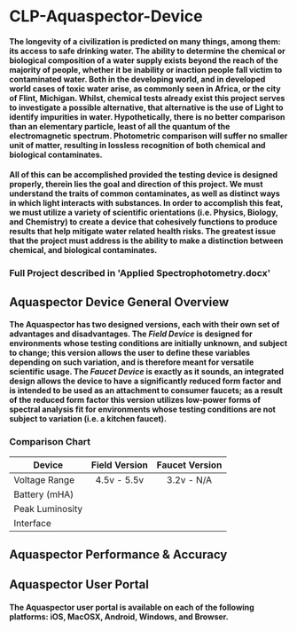# CLP-Aquaspector-Device
#### The longevity of a civilization is predicted on many things, among them: its access to safe drinking water. The ability to determine the chemical or biological composition of a water supply exists beyond the reach of the majority of people, whether it be inability or inaction people fall victim to contaminated water. Both in the developing world, and in developed world cases of toxic water arise, as commonly seen in Africa, or the city of Flint, Michigan. Whilst, chemical tests already exist this project serves to investigate a possible alternative, that alternative is the use of Light to identify impurities in water. Hypothetically, there is no better comparison than an elementary particle, least of all the quantum of the electromagnetic spectrum. Photometric comparison will suffer no smaller unit of matter, resulting in lossless recognition of both chemical and biological contaminates.

#### All of this can be accomplished provided the testing device is designed properly, therein lies the goal and direction of this project. We must understand the traits of common contaminates, as well as distinct ways in which light interacts with substances. In order to accomplish this feat, we must utilize a variety of scientific orientations (i.e. Physics, Biology, and Chemistry) to create a device that cohesively functions to produce results that help mitigate water related health risks. The greatest issue that the project must address is the ability to make a distinction between chemical, and biological contaminates.

### Full Project described in 'Applied Spectrophotometry.docx'

## Aquaspector Device General Overview
#### The Aquaspector has two designed versions, each with their own set of advantages and disadvantages. The *Field Device* is designed for environments whose testing conditions are initially unknown, and subject to change; this version allows the user to define these variables depending on such variation, and is therefore meant for versatile scientific usage. The *Faucet Device* is exactly as it sounds, an integrated design allows the device to have a significantly reduced form factor and is intended to be used as an attachment to consumer faucets; as a result of the reduced form factor this version utilizes low-power forms of spectral analysis fit for environments whose testing conditions are not subject to variation (i.e. a kitchen faucet).

### Comparison Chart
 |	Device				 | Field Version | Faucet Version |
 | ------------- 	 |:-------------:|:-------------: |
 | Voltage Range   | 4.5v - 5.5v 	 | 3.2v - N/A 			
 | Battery (mHA)	 |
 | Peak Luminosity |       
 | Interface 			 |

## Aquaspector Performance & Accuracy

## Aquaspector User Portal
#### The Aquaspector user portal is available on each of the following platforms: iOS, MacOSX, Android, Windows, and Browser.   
